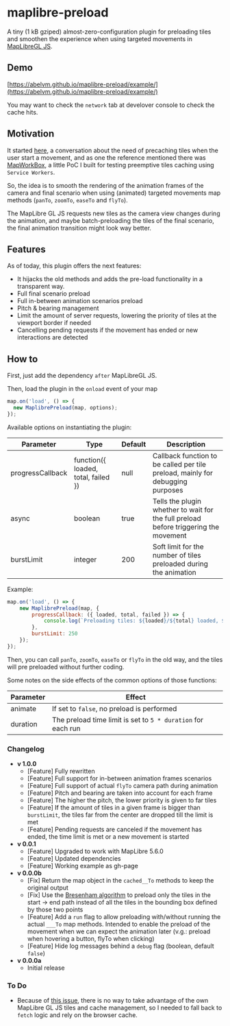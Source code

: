 # maplibre-preload

A tiny (1 kB gziped) almost-zero-configuration plugin for preloading tiles and smoothen the experience when using targeted movements in [MapLibreGL JS](https://maplibre.org/).

## Demo

[https://abelvm.github.io/maplibre-preload/example/](https://abelvm.github.io/maplibre-preload/example/)

You may want to check the `network` tab at develover console to check the cache hits.

## Motivation

It started [here](https://github.com/maplibre/maplibre-gl-js/issues/116), a conversation about the need of precaching tiles when the user start a movement, and as one the reference mentioned there was [MapWorkBox](https://github.com/AbelVM/mapworkbox), a little PoC I built for testing preemptive tiles caching using `Service Workers`.

So, the idea is to smooth the rendering of the animation frames of the camera and final scenario when using (animated) targeted movements map methods (`panTo`, `zoomTo`, `easeTo` and `flyTo`).

The MapLibre GL JS requests new tiles as the camera view changes during the animation, and maybe batch-preloading the tiles of the final scenario, the final animation transition might look way better.

## Features

As of today, this plugin offers the next features:

* It hijacks the old methods and adds the pre-load functionality in a transparent way.
* Full final scenario preload
* Full in-between animation scenarios preload
* Pitch & bearing management
* Limit the amount of server requests, lowering the priority of tiles at the viewport border if needed
* Cancelling pending requests if the movement has ended or new interactions are detected

## How to

First, just add the dependency `after` MapLibreGL JS.

Then, load the plugin in the `onload` event of your map

```javascript
map.on('load', () => {
  new MaplibrePreload(map, options);
});

```

Available options on instantiating the plugin:

| Parameter | Type | Default | Description |
|---|---|---|---|
| progressCallback | function({ loaded, total, failed }) | null | Callback function to be called per tile preload, mainly for debugging purposes |
| async | boolean | true | Tells the plugin whether to wait for the full preload before triggering the movement|
| burstLimit | integer | 200 | Soft limit for the number of tiles preloaded during the animation |

Example:

```javascript
map.on('load', () => {
    new MaplibrePreload(map, {
        progressCallback: ({ loaded, total, failed }) => {
            console.log(`Preloading tiles: ${loaded}/${total} loaded, ${failed} failed`);
        },
        burstLimit: 250
    });
});

```

Then, you can call `panTo`, `zoomTo`, `easeTo` or `flyTo` in the old way, and the tiles will pre preloaded without further coding.

Some notes on the side effects of the common options of those functions:

| Parameter | Effect |
|---|---|
| animate | If set to `false`, no preload is performed |
| duration | The preload time limit is set to `5 * duration` for each run |

### Changelog

* **v 1.0.0**
  * [Feature] Fully rewritten
  * [Feature] Full support for in-between animation frames scenarios
  * [Feature] Full support of actual `flyTo` camera path during animation
  * [Feature] Pitch and bearing are taken into account for each frame
  * [Feature] The higher the pitch, the lower priority is given to far tiles
  * [Feature] If the amount of tiles in a given frame is bigger than `burstLimit`, the tiles far from the center are dropped till the limit is met
  * [Feature] Pending requests are canceled if the movement has ended, the time limit is met or a new movement is started
* **v 0.0.1**
  * [Feature] Upgraded to work with MapLibre 5.6.0
  * [Feature] Updated dependencies
  * [Feature] Working example as gh-page
* **v 0.0.0b**
  * [Fix] Return the map object in the `cached__To` methods to keep the original output
  * [Fix] Use the [Bresenham algorithm](https://en.wikipedia.org/wiki/Bresenham%27s_line_algorithm) to preload only the tiles in the start -> end path instead of all the tiles in the bounding box defined by those two points
  * [Feature] Add a `run` flag to allow preloading with/without running the actual `___To` map methods. Intended to enable the preload of the movement when we can expect the animation later (v.g.: preload when hovering a button, flyTo when clicking)
  * [Feature] Hide log messages behind a `debug` flag (boolean, default `false`)
* **v 0.0.0a**
  * Initial release

### To Do

* Because of [this issue](https://github.com/maplibre/maplibre-gl-js/issues/6041), there is no way to take advantage of the own MapLibre GL JS tiles and cache management, so I needed to fall back to `fetch` logic and rely on the browser cache.
